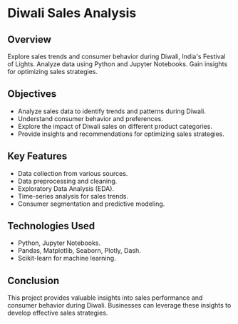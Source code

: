 # Diwali Sales Analysis

## Overview
Explore sales trends and consumer behavior during Diwali, India's Festival of Lights. Analyze data using Python and Jupyter Notebooks. Gain insights for optimizing sales strategies.

## Objectives
- Analyze sales data to identify trends and patterns during Diwali.
- Understand consumer behavior and preferences.
- Explore the impact of Diwali sales on different product categories.
- Provide insights and recommendations for optimizing sales strategies.

## Key Features
- Data collection from various sources.
- Data preprocessing and cleaning.
- Exploratory Data Analysis (EDA).
- Time-series analysis for sales trends.
- Consumer segmentation and predictive modeling.

## Technologies Used
- Python, Jupyter Notebooks.
- Pandas, Matplotlib, Seaborn, Plotly, Dash.
- Scikit-learn for machine learning.

## Conclusion
This project provides valuable insights into sales performance and consumer behavior during Diwali. Businesses can leverage these insights to develop effective sales strategies.
